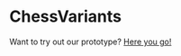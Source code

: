 # ChessVariants
Want to try out our prototype? [Here you go!](https://app.quant-ux.com/#/test.html?h=a2aa10amNK7V5gyCqYk6zOafPZTVOYzfkuvdhjmFs1y2f2IkXakSjMsBk2o2&ln=en)
